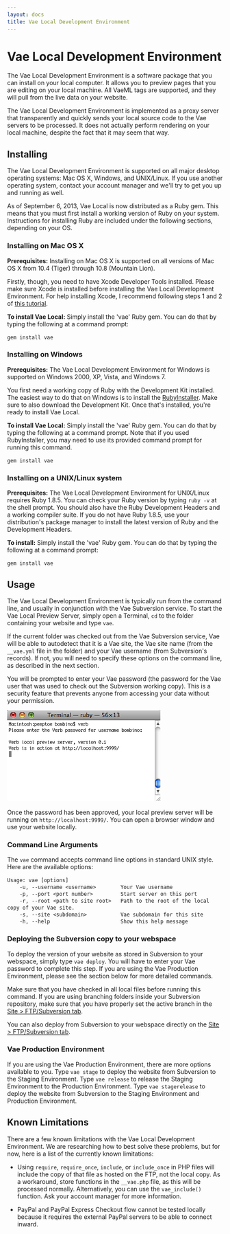 ```yaml
---
layout: docs
title: Vae Local Development Environment
---
```


# Vae Local Development Environment

The Vae Local Development Environment is a software package that you can
install on your local computer. It allows you to preview pages that you
are editing on your local machine. All VaeML tags are supported, and
they will pull from the live data on your website.

The Vae Local Development Environment is implemented as a proxy server
that transparently and quickly sends your local source code to the Vae
servers to be processed. It does not actually perform rendering on your
local machine, despite the fact that it may seem that way.

## Installing

The Vae Local Development Environment is supported on all major desktop
operating systems: Mac OS X, Windows, and UNIX/Linux. If you use another
operating system, contact your account manager and we'll try to get you
up and running as well.

As of September 6, 2013, Vae Local is now distributed as a Ruby gem.
This means that you must first install a working version of Ruby on your
system. Instructions for installing Ruby are included under the
following sections, depending on your OS.

### Installing on Mac OS X

**Prerequisites:** Installing on Mac OS X is supported on all versions
of Mac OS X from 10.4 (Tiger) through 10.8 (Mountain Lion).

Firstly, though, you need to have Xcode Developer Tools installed.
Please make sure Xcode is installed before installing the Vae Local
Development Environment. For help installing Xcode, I recommend
following steps 1 and 2 of [this
tutorial](http://www.moncefbelyamani.com/how-to-install-xcode-homebrew-git-rvm-ruby-on-mac/).

**To install Vae Local:** Simply install the 'vae' Ruby gem. You can do
that by typing the following at a command prompt:

    gem install vae

### Installing on Windows

**Prerequisites:** The Vae Local Development Environment for Windows is
supported on Windows 2000, XP, Vista, and Windows 7.

You first need a working copy of Ruby with the Development Kit
installed. The easiest way to do that on Windows is to install the
[RubyInstaller](http://rubyinstaller.org/download/). Make sure to also
download the Development Kit. Once that's installed, you're ready to
install Vae Local.

**To install Vae Local:** Simply install the 'vae' Ruby gem. You can do
that by typing the following at a command prompt. Note that if you used
RubyInstaller, you may need to use its provided command prompt for
running this command.

    gem install vae

### Installing on a UNIX/Linux system

**Prerequisites:** The Vae Local Development Environment for UNIX/Linux
requires Ruby 1.8.5. You can check your Ruby version by typing `ruby -v`
at the shell prompt. You should also have the Ruby Development Headers
and a working compiler suite. If you do not have Ruby 1.8.5, use your
distribution's package manager to install the latest version of Ruby and
the Development Headers.

**To install:** Simply install the 'vae' Ruby gem. You can do that by
typing the following at a command prompt:

    gem install vae

## Usage

The Vae Local Development Environment is typically run from the command
line, and usually in conjunction with the Vae Subversion service. To
start the Vae Local Preview Server, simply open a Terminal, `cd` to the
folder containing your website and type `vae`.

If the current folder was checked out from the Vae Subversion service,
Vae will be able to autodetect that it is a Vae site, the Vae site name
(from the `__vae.yml` file in the folder) and your Vae username (from
Subversion's records). If not, you will need to specify these options on
the command line, as described in the next section.

You will be prompted to enter your Vae password (the password for the
Vae user that was used to check out the Subversion working copy). This
is a security feature that prevents anyone from accessing your data
without your permission.

![](/images/screenshots/the_website/vae_local.running.png)

Once the password has been approved, your local preview server will be
running on `http://localhost:9999/`. You can open a browser window and
use your website locally.

### Command Line Arguments

The `vae` command accepts command line options in standard UNIX style.
Here are the available options:

    Usage: vae [options]
        -u, --username <username>        Your Vae username
        -p, --port <port number>         Start server on this port
        -r, --root <path to site root>   Path to the root of the local copy of your Vae site.
        -s, --site <subdomain>           Vae subdomain for this site
        -h, --help                       Show this help message

### Deploying the Subversion copy to your webspace

To deploy the version of your website as stored in Subversion to your
webspace, simply type `vae deploy`. You will have to enter your Vae
password to complete this step. If you are using the Vae Production
Environment, please see the section below for more detailed commands.

Make sure that you have checked in all local files before running this
command. If you are using branching folders inside your Subversion
repository, make sure that you have properly set the active branch in
the [Site &gt; FTP/Subversion tab](#backstage.site.ftp).

You can also deploy from Subversion to your webspace directly on the
[Site &gt; FTP/Subversion tab](#backstage.site.ftp).

### Vae Production Environment

If you are using the Vae Production Environment, there are more options
available to you. Type `vae stage` to deploy the website from Subversion
to the Staging Environment. Type `vae release` to release the Staging
Environment to the Production Environment. Type `vae stagerelease` to
deploy the website from Subversion to the Staging Environment and
Production Environment.

## Known Limitations

There are a few known limitations with the Vae Local Development
Environment. We are researching how to best solve these problems, but
for now, here is a list of the currently known limitations:

-   Using `require`, `require_once`, `include`, or `include_once` in PHP
    files will include the copy of that file as hosted on the FTP, not
    the local copy. As a workaround, store functions in the `__vae.php`
    file, as this will be processed normally. Alternatively, you can use
    the `vae_include()` function. Ask your account manager for
    more information.

-   PayPal and PayPal Express Checkout flow cannot be tested locally
    because it requires the external PayPal servers to be able to
    connect inward.


